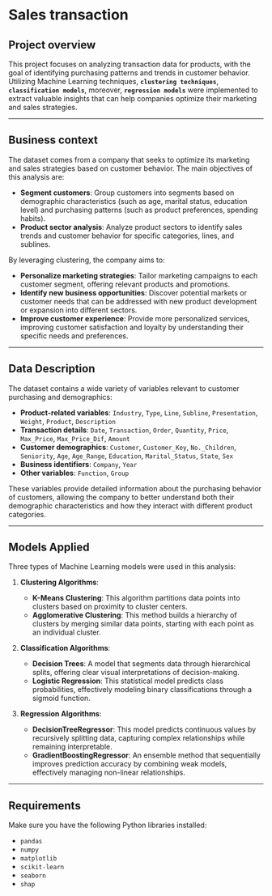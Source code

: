 # Sales transaction

## Project overview

This project focuses on analyzing transaction data for products, with the goal of identifying purchasing patterns and trends in customer behavior. Utilizing Machine Learning techniques, **``clustering techniques``**, **``classification models``**, moreover, **``regression models``** were implemented to extract valuable insights that can help companies optimize their marketing and sales strategies.

---

## Business context

The dataset comes from a company that seeks to optimize its marketing and sales strategies based on customer behavior. The main objectives of this analysis are:

- **Segment customers**: Group customers into segments based on demographic characteristics (such as age, marital status, education level) and purchasing patterns (such as product preferences, spending habits).
- **Product sector analysis**: Analyze product sectors to identify sales trends and customer behavior for specific categories, lines, and sublines.

By leveraging clustering, the company aims to:

- **Personalize marketing strategies**: Tailor marketing campaigns to each customer segment, offering relevant products and promotions.
- **Identify new business opportunities**: Discover potential markets or customer needs that can be addressed with new product development or expansion into different sectors.
- **Improve customer experience**: Provide more personalized services, improving customer satisfaction and loyalty by understanding their specific needs and preferences.

---

## Data Description

The dataset contains a wide variety of variables relevant to customer purchasing and demographics:

- **Product-related variables**: `Industry`, `Type`, `Line`, `Subline`, `Presentation`, `Weight`, `Product`, `Description`
- **Transaction details**: `Date`, `Transaction`, `Order`, `Quantity`, `Price`, `Max_Price`, `Max_Price_Dif`, `Amount`
- **Customer demographics**: `Customer`, `Customer_Key`, `No._Children`, `Seniority`, `Age`, `Age_Range`, `Education`, `Marital_Status`, `State`, `Sex`
- **Business identifiers**: `Company`, `Year`
- **Other variables**: `Function`, `Group`

These variables provide detailed information about the purchasing behavior of customers, allowing the company to better understand both their demographic characteristics and how they interact with different product categories.

---
## Models Applied
Three types of Machine Learning models were used in this analysis:

1. **Clustering Algorithms**:  
   - **K-Means Clustering**: This algorithm partitions data points into clusters based on proximity to cluster centers.  
   - **Agglomerative Clustering**: This method builds a hierarchy of clusters by merging similar data points, starting with each point as an individual cluster.

2. **Classification Algorithms**:  
   - **Decision Trees**: A model that segments data through hierarchical splits, offering clear visual interpretations of decision-making.  
   - **Logistic Regression**: This statistical model predicts class probabilities, effectively modeling binary classifications through a sigmoid function.

3. **Regression Algorithms**:  
   - **DecisionTreeRegressor**: This model predicts continuous values by recursively splitting data, capturing complex relationships while remaining interpretable.  
   - **GradientBoostingRegressor**: An ensemble method that sequentially improves prediction accuracy by combining weak models, effectively managing non-linear relationships.
   
--- 

## Requirements

Make sure you have the following Python libraries installed:

- `pandas`
- `numpy`
- `matplotlib`
- `scikit-learn`
- `seaborn`
- `shap`